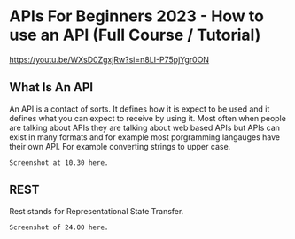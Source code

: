 # APIs For Beginners 2023 - How to use an API (Full Course / Tutorial)
https://youtu.be/WXsD0ZgxjRw?si=n8LI-P75pjYgr0ON

## What Is An API

An API is a contact of sorts. It defines how it is expect to be used and it defines what you can expect to receive by using it. Most often when people are talking about APIs they are talking about web based APIs but APIs can exist in many formats and for example most porgramming langauges have their own API. For example converting strings to upper case. 
```
Screenshot at 10.30 here.
```
## REST

Rest stands for Representational State Transfer. 
```
Screenshot of 24.00 here.
```

